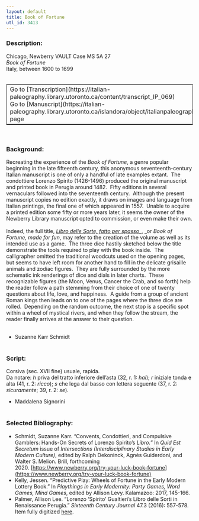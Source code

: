 ```yaml
---
layout: default
title: Book of Fortune
utl_id: 3413
---
```


### Description:

Chicago, Newberry VAULT Case MS 5A 27<br>
_Book of Fortune_<br>
Italy, between 1600 to 1699<br>
 <br>
<table border=""0.5"" cellpadding=""1"" cellspacing=""1"" style=""width: 200px; background-color:#F8F8F8;""><tbody><tr><td>Go to [Transcription](https://italian-paleography.library.utoronto.ca/content/transcript_IP_069)<br>
Go to [Manuscript](https://italian-paleography.library.utoronto.ca/islandora/object/italianpaleography%3AIP_069) page</td></tr></tbody></table> <br>


### Background:

Recreating the experience of the _Book of Fortune_, a genre popular beginning in the late fifteenth century, this anonymous seventeenth-century Italian manuscript is one of only a handful of late examples extant.  The condottiere Lorenzo Spirito (1426-1496) produced the original manuscript and printed book in Perugia around 1482.  Fifty editions in several vernaculars followed into the seventeenth century.  Although the present manuscript copies no edition exactly, it draws on images and language from Italian printings, the final one of which appeared in 1557.  Unable to acquire a printed edition some fifty or more years later, it seems the owner of the Newberry Library manuscript opted to commission, or even make their own.<br><br>
Indeed, the full title, [_Libro delle Sorte, fatto per spasso_](http://collections.carli.illinois.edu/cdm/ref/collection/nby_dig/id/25603%20(Opens%20in%20a%20new%20window))_, _or _Book of Fortune, made for fun_, may refer to the creation of the volume as well as its intended use as a game.  The three dice hastily sketched below the title demonstrate the tools required to play with the book inside.  The calligrapher omitted the traditional woodcuts used on the opening pages, but seems to have left room for another hand to fill in the delicate grisaille animals and zodiac figures.  They are fully surrounded by the more schematic ink renderings of dice and dials in later charts.  These recognizable figures (the Moon, Venus, Cancer the Crab, and so forth) help the reader follow a path stemming from their choice of one of twenty questions about life, love, and happiness.  A guide from a group of ancient Roman kings then leads on to one of the pages where the three dice are rolled.  Depending on the random outcome, the next stop is a specific spot within a wheel of mystical rivers, and when they follow the stream, the reader finally arrives at the answer to their question.<br><br>
- Suzanne Karr Schmidt<br>
 <br>


### Script:

Corsiva (sec. XVII fine) usuale, rapida.<br>
Da notare: _h_ priva del tratto inferiore dell’asta (32, r. 1: _hai_); _r_ iniziale tonda e alta (41, r. 2: _ricco_); _s_ che lega dal basso con lettera seguente (37, r. 2: _sicuramente_; 39, r. 2: _se_).<br>
- Maddalena Signorini<br>
 <br>


### Selected Bibliography:

- Schmidt, Suzanne Karr. “Convents, Condottieri, and Compulsive Gamblers: Hands-On Secrets of Lorenzo Spirito’s _Libro._” In _Quid Est Secretum_ issue of _Intersections (Interdisciplinary Studies in Early Modern Culture)_, edited by Ralph Dekoninck, Agnès Guiderdoni, and Walter S. Melion. Brill, forthcoming 2020. [https://www.newberry.org/try-your-luck-book-fortune](https://www.newberry.org/try-your-luck-book-fortune)<br>
- Kelly, Jessen. “Predictive Play: Wheels of Fortune in the Early Modern Lottery Book.” In _Playthings in Early Modernity: Party Games, Word Games, Mind Games_, edited by Allison Levy. Kalamazoo: 2017, 145-166.<br>
- Palmer, Allison Lee. “Lorenzo ‘Spirito’ Gualtieri’s Libro delle Sorti in Renaissance Perugia.” _Sixteenth Century Journal_ 47.3 (2016): 557-578.<br>
Item fully digitized [here](http://collections.carli.illinois.edu/cdm/ref/collection/nby_dig/id/25603). <br>
 <br>
